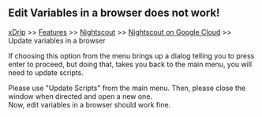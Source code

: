 ## Edit Variables in a browser does not work!
[xDrip](../../README.md) >> [Features](../Features_page) >> [Nightscout](../Nightscout_page) >> [Nightscout on Google Cloud](./GoogleCloud) >> Update variables in a browser  
  
If choosing this option from the menu brings up a dialog telling you to press enter to proceed, but doing that, takes you back to the main menu, you will need to update scripts.  
  
Please use "Update Scripts" from the main menu.  Then, please close the window when directed and open a new one.  
Now, edit variables in a browser should work fine.  
